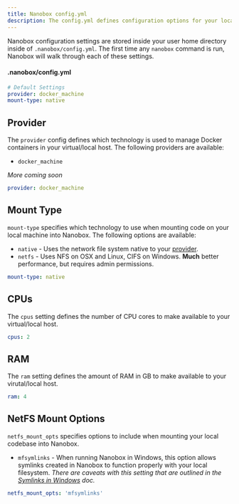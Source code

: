```yaml
---
title: Nanobox config.yml
description: The config.yml defines configuration options for your local Nanobox container.
---
```


Nanobox configuration settings are stored inside your user home directory inside of `.nanobox/config.yml`. The first time any `nanobox` command is run, Nanobox will walk through each of these settings.

#### .nanobox/config.yml
```yaml
# Default Settings
provider: docker_machine​
mount-type: native
```

## Provider
The `provider` config defines which technology is used to manage Docker containers in your virtual/local host. The following providers are available:

- `docker_machine`

*More coming soon*

```yaml
provider: docker_machine
```

## Mount Type
`mount-type` specifies which technology to use when mounting code on your local machine into Nanobox. The following options are available:

- `native` - Uses the network file system native to your [provider](#provider).
- `netfs` - Uses NFS on OSX and Linux, CIFS on Windows. **Much** better performance, but requires admin permissions.

```yaml
mount-type: native
```

## CPUs
The `cpus` setting defines the number of CPU cores to make available to your virtual/local host.

```yaml
cpus: 2
```

## RAM
The `ram` setting defines the amount of RAM in GB to make available to your virutal/local host.

```yaml
ram: 4
```

## NetFS Mount Options
`netfs_mount_opts` specifies options to include when mounting your local codebase into Nanobox.

- `mfsymlinks` - When running Nanobox in Windows, this option allows symlinks created in Nanobox to function properly with your local filesystem. *There are caveats with this setting that are outlined in the [Symlinks in Windows](/troubleshooting/symlinks-in-win) doc.*

```yaml
netfs_mount_opts: 'mfsymlinks'
```
